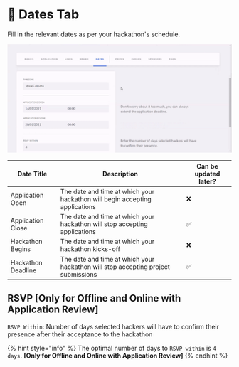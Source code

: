 # 📅 Dates Tab

Fill in the relevant dates as per your hackathon's schedule.

![](../../.gitbook/assets/Dates.gif)

| Date Title         | Description                                                                       | Can be updated later? |
| ------------------ | --------------------------------------------------------------------------------- | --------------------- |
| Application Open   | The date and time at which your hackathon will begin accepting applications       | ❌                     |
| Application Close  | The date and time at which your hackathon will stop accepting applications        | ✅                     |
| Hackathon Begins   | The date and time at which your hackathon kicks-off                               | ❌                     |
| Hackathon Deadline | The date and time at which your hackathon will stop accepting project submissions | ✅                     |

## RSVP **\[Only for Offline and Online with Application Review]**

`RSVP Within`: Number of days selected hackers will have to confirm their presence after their acceptance to the hackathon&#x20;

{% hint style="info" %}
The optimal number of days to `RSVP within` is `4 days`. **\[Only for Offline and Online with Application Review]**
{% endhint %}

